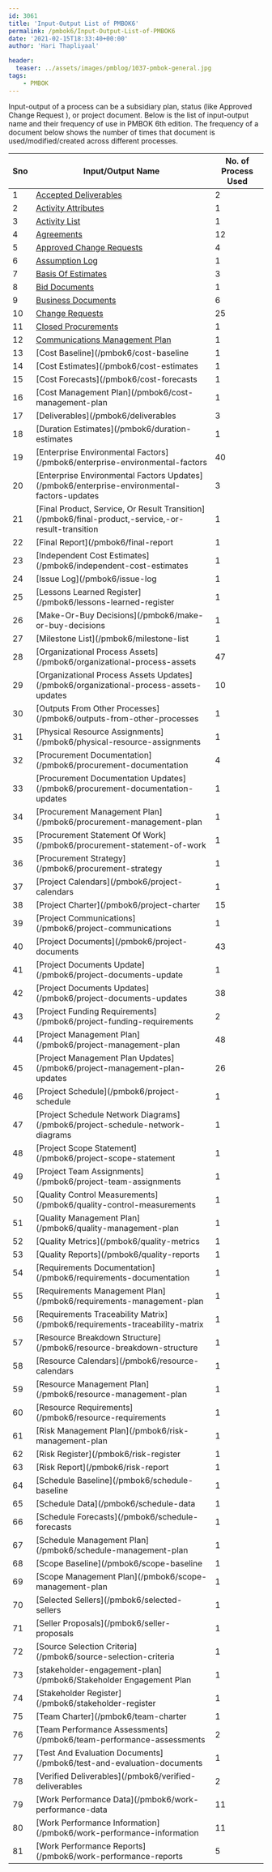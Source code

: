 ```yaml
---
id: 3061   
title: 'Input-Output List of PMBOK6'
permalink: /pmbok6/Input-Output-List-of-PMBOK6
date: '2021-02-15T18:33:40+00:00'
author: 'Hari Thapliyaal'

header:
  teaser: ../assets/images/pmblog/1037-pmbok-general.jpg
tags:
    - PMBOK
---
```


Input-output of a process can be a subsidiary plan, status (like Approved Change Request ), or project document. Below is the list of input-output name and their frequency of use in PMBOK 6th edition. The frequency of a document below shows the number of times that document is used/modified/created across different processes.

| Sno | Input/Output Name | No. of Process Used |
|---|---|---|
| 1 | [Accepted Deliverables](/pmbok6/accepted-deliverables) | 2 |
| 2 | [Activity Attributes](/pmbok6/activity-attributes) | 1 |
| 3 | [Activity List](/pmbok6/activity-list) | 1 |
| 4 | [Agreements](/pmbok6/agreements) | 12 |
| 5 | [Approved Change Requests](/pmbok6/approved-change-requests) | 4 |
| 6 | [Assumption Log](/pmbok6/assumption-log) | 1 |
| 7 | [Basis Of Estimates](/pmbok6/basis-of-estimates) | 3 |
| 8 | [Bid Documents](/pmbok6/bid-documents) | 1 |
| 9 | [Business Documents](/pmbok6/business-documents) | 6 |
| 10 | [Change Requests](/pmbok6/change-requests) | 25 |
| 11 | [Closed Procurements](/pmbok6/closed-procurements) | 1 |
| 12 | [Communications Management Plan](/pmbok6/communications-management-plan) | 1 |
| 13 | [Cost Baseline](/pmbok6/cost-baseline|1|
| 14 | [Cost Estimates](/pmbok6/cost-estimates|1|
| 15 | [Cost Forecasts](/pmbok6/cost-forecasts|1|
| 16 | [Cost Management Plan](/pmbok6/cost-management-plan|1|
| 17 | [Deliverables](/pmbok6/deliverables|3|
| 18 | [Duration Estimates](/pmbok6/duration-estimates|1|
| 19 | [Enterprise Environmental Factors](/pmbok6/enterprise-environmental-factors|40|
| 20 | [Enterprise Environmental Factors Updates](/pmbok6/enterprise-environmental-factors-updates|3|
| 21 | [Final Product, Service, Or Result Transition](/pmbok6/final-product,-service,-or-result-transition|1|
| 22 | [Final Report](/pmbok6/final-report|1|
| 23 | [Independent Cost Estimates](/pmbok6/independent-cost-estimates|1|
| 24 | [Issue Log](/pmbok6/issue-log|1|
| 25 | [Lessons Learned Register](/pmbok6/lessons-learned-register|1|
| 26 | [Make-Or-Buy Decisions](/pmbok6/make-or-buy-decisions|1|
| 27 | [Milestone List](/pmbok6/milestone-list|1|
| 28 | [Organizational Process Assets](/pmbok6/organizational-process-assets|47|
| 29 | [Organizational Process Assets Updates](/pmbok6/organizational-process-assets-updates|10|
| 30 | [Outputs From Other Processes](/pmbok6/outputs-from-other-processes|1|
| 31 | [Physical Resource Assignments](/pmbok6/physical-resource-assignments|1|
| 32 | [Procurement Documentation](/pmbok6/procurement-documentation|4|
| 33 | [Procurement Documentation Updates](/pmbok6/procurement-documentation-updates|1|
| 34 | [Procurement Management Plan](/pmbok6/procurement-management-plan|1|
| 35 | [Procurement Statement Of Work](/pmbok6/procurement-statement-of-work|1|
| 36 | [Procurement Strategy](/pmbok6/procurement-strategy|1|
| 37 | [Project Calendars](/pmbok6/project-calendars|1|
| 38 | [Project Charter](/pmbok6/project-charter|15|
| 39 | [Project Communications](/pmbok6/project-communications|1|
| 40 | [Project Documents](/pmbok6/project-documents|43|
| 41 | [Project Documents Update](/pmbok6/project-documents-update|1|
| 42 | [Project Documents Updates](/pmbok6/project-documents-updates|38|
| 43 | [Project Funding Requirements](/pmbok6/project-funding-requirements|2|
| 44 | [Project Management Plan](/pmbok6/project-management-plan|48|
| 45 | [Project Management Plan Updates](/pmbok6/project-management-plan-updates|26|
| 46 | [Project Schedule](/pmbok6/project-schedule|1|
| 47 | [Project Schedule Network Diagrams](/pmbok6/project-schedule-network-diagrams|1|
| 48 | [Project Scope Statement](/pmbok6/project-scope-statement|1|
| 49 | [Project Team Assignments](/pmbok6/project-team-assignments|1|
| 50 | [Quality Control Measurements](/pmbok6/quality-control-measurements|1|
| 51 | [Quality Management Plan](/pmbok6/quality-management-plan|1|
| 52 | [Quality Metrics](/pmbok6/quality-metrics|1|
| 53 | [Quality Reports](/pmbok6/quality-reports|1|
| 54 | [Requirements Documentation](/pmbok6/requirements-documentation|1|
| 55 | [Requirements Management Plan](/pmbok6/requirements-management-plan|1|
| 56 | [Requirements Traceability Matrix](/pmbok6/requirements-traceability-matrix|1|
| 57 | [Resource Breakdown Structure](/pmbok6/resource-breakdown-structure|1|
| 58 | [Resource Calendars](/pmbok6/resource-calendars|1|
| 59 | [Resource Management Plan](/pmbok6/resource-management-plan|1|
| 60 | [Resource Requirements](/pmbok6/resource-requirements|1|
| 61 | [Risk Management Plan](/pmbok6/risk-management-plan|1|
| 62 | [Risk Register](/pmbok6/risk-register|1|
| 63 | [Risk Report](/pmbok6/risk-report|1|
| 64 | [Schedule Baseline](/pmbok6/schedule-baseline|1|
| 65 | [Schedule Data](/pmbok6/schedule-data|1|
| 66 | [Schedule Forecasts](/pmbok6/schedule-forecasts|1|
| 67 | [Schedule Management Plan](/pmbok6/schedule-management-plan|1|
| 68 | [Scope Baseline](/pmbok6/scope-baseline|1|
| 69 | [Scope Management Plan](/pmbok6/scope-management-plan|1|
| 70 | [Selected Sellers](/pmbok6/selected-sellers|1|
| 71 | [Seller Proposals](/pmbok6/seller-proposals|1|
| 72 | [Source Selection Criteria](/pmbok6/source-selection-criteria|1|
| 73 | [stakeholder-engagement-plan](/pmbok6/Stakeholder Engagement Plan|1|
| 74 | [Stakeholder Register](/pmbok6/stakeholder-register|1|
| 75 | [Team Charter](/pmbok6/team-charter|1|
| 76 | [Team Performance Assessments](/pmbok6/team-performance-assessments|2|
| 77 | [Test And Evaluation Documents](/pmbok6/test-and-evaluation-documents|1|
| 78 | [Verified Deliverables](/pmbok6/verified-deliverables|2|
| 79 | [Work Performance Data](/pmbok6/work-performance-data|11|
| 80 | [Work Performance Information](/pmbok6/work-performance-information|11|
| 81 | [Work Performance Reports](/pmbok6/work-performance-reports|5|


